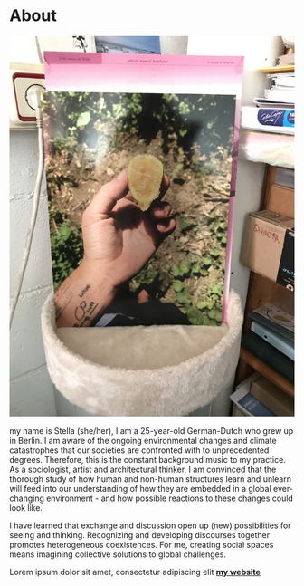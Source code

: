# About

![](../images/about/IMG_6297.JPG)

my name is Stella (she/her), I am a 25-year-old German-Dutch who grew up in Berlin. I am aware of the ongoing environmental changes and climate catastrophes that our societies are confronted with to unprecedented degrees. Therefore, this is the constant background music to my practice.
As a sociologist, artist and architectural thinker, I am convinced that the thorough study of how human and non-human structures learn and unlearn will feed into our understanding of how they are embedded in a global ever-changing environment - and how possible reactions to these changes could look like.

I have learned that exchange and discussion open up (new) possibilities for seeing and thinking. Recognizing and developing discourses
together promotes heterogeneous coexistences. For me, creating social spaces means imagining collective solutions to global challenges.

Lorem ipsum dolor sit amet, consectetur adipiscing elit **[my website](https://stella-dikmans.github.io/MDEF/)**

